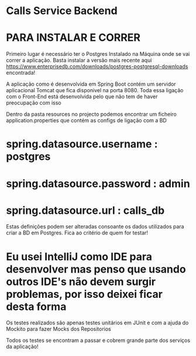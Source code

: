 # Calls Service Backend

# PARA INSTALAR E CORRER

Primeiro lugar é necessário ter o Postgres Instalado na Máquina onde se vai correr a aplicação. Basta instalar a versão mais recente aqui https://www.enterprisedb.com/downloads/postgres-postgresql-downloads encontrada!

A aplicação como é desenvolvida em Spring Boot contém um servidor aplicacional Tomcat que fica disponivel na porta 8080. Toda essa ligação com o Front-End está desenvolvida pelo que não tem de haver preocupação com isso

Dentro da pasta resources no projecto podemos encontrar um ficheiro application.properties que contém as configs de ligação com a BD

# spring.datasource.username : postgres
# spring.datasource.password : admin
# spring.datasource.url : calls_db

Estas definições podem ser alteradas consoante os dados utilizados para criar a BD em Postgres. Fica ao critério de quem for testar!

# Eu usei IntelliJ como IDE para desenvolver mas penso que usando outros IDE's não devem surgir problemas, por isso deixei ficar desta forma

Os testes realizados são apenas testes unitários em JUnit e com a ajuda do Mockito para fazer Mocks dos Repositorios

Todos os testes se encontram a passar e cobrem grande parte dos serviços da aplicação!
